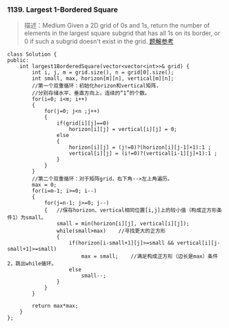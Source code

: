 
### 1139. Largest 1-Bordered Square
>描述：Medium
Given a 2D grid of 0s and 1s, return the number of elements in the largest square subgrid that has all 1s on its border, or 0 if such a subgrid doesn't exist in the grid.
[题解参考](https://www.geeksforgeeks.org/given-matrix-o-x-find-largest-subsquare-surrounded-x/)
```
class Solution {
public:
    int largest1BorderedSquare(vector<vector<int>>& grid) {
        int i, j, m = grid.size(), n = grid[0].size();
        int small, max, horizon[m][n], vertical[m][n];        
        //第一个双重循环：初始化horizon和vertical矩阵，
        //分别存储水平、垂直方向上，连续的“1”的个数。
        for(i=0; i<m; i++)
        {            
            for(j=0; j<n ;j++)
            {
                if(grid[i][j]==0)
                    horizon[i][j] = vertical[i][j] = 0;   
                else
                {
                    horizon[i][j] = (j!=0)?(horizon[i][j-1]+1):1 ;       
                    vertical[i][j] = (i!=0)?(vertical[i-1][j]+1):1 ;
                }                
            }            
        }
        //第二个双重循环：对于矩阵grid，右下角-->左上角遍历。        
        max = 0;
        for(i=m-1; i>=0; i--)    
        {
            for(j=n-1; j>=0; j--)
            {   //保存horizon、vertical相同位置[i,j]上的较小值（构成正方形条件1）为small。
                small = min(horizon[i][j], vertical[i][j]);
                while(small>max)    //寻找更大的正方形
                {
                    if(horizon[i-small+1][j]>=small && vertical[i][j-small+1]>=small)
                        max = small;    //满足构成正方形（边长是max）条件2，跳出while循环。
                    else
                        small--;
                }
            }
        }
        
        return max*max;
    }
};
```
